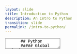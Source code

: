```yaml
---
layout: slide
title: Introduction to Python
description: An Intro to Python
transition: slide
permalink: /intro-to-python/
---
```

<section data-markdown>
    <textarea data-template>
      ## Python
      ##### Global Code | 2023
        
      ![Python](../assets/img/python-360x361.png)

      ---

      ## What is Python?
        * A programming language!
        * Built-in data types
        * Control flow
        * Modules
        * Loads of open-source (free!) code you can use

        ---

        ## Hello, Python!
        ```python
        x = 1
        if x == 1:
            # indented four spaces
            print ("x is 1.")
        ```
        > hello.py
        
        ---
        
        ## Hello, Python!
        Can be executed from a file:
        ```sh
        $ python hello.py
        x is 1
        ```
        
        ---
        
        ## Hello, Python!
        Or interpreted using the REPL:
        ```sh
        $ python
        >>> print ("hello, Python!")
        hello, Python!

        ---
        
        ```
        Useful for experimenting. Try it!
        
        ---
        
        ## Hello, Python!
        Or using UNIX's shebang syntax:
        ```python
        #!/usr/bin/python
        
        print ("hello from Python!")
        ```
        > hello.py
        
        ```sh
        $ chmod +x hello.py
        $ ./hello.py
        ```
        
      ---
      
      ---?include=/intro-to-python/topics/what-is-python.md
      ---?include=/intro-to-python/topics/hello-python.md
      ---?include=/intro-to-python/topics/data-types.md
      ---?include=/intro-to-python/topics/string.md
      ---?include=/intro-to-python/topics/numeric.md
      ---?include=/intro-to-python/topics/list.md
      ---?include=/intro-to-python/topics/dynamic-typing.md
      ---?include=/intro-to-python/topics/dictionary.md
      ---?include=/intro-to-python/topics/tuple.md
      ---?include=/intro-to-python/topics/conditionals.md
      ---?include=/intro-to-python/topics/loops.md
      ---?include=/intro-to-python/topics/functions.md
      ---?include=/intro-to-python/topics/modules.md
      ---?include=/intro-to-python/topics/bytes.md
   </textarea>
</section>











